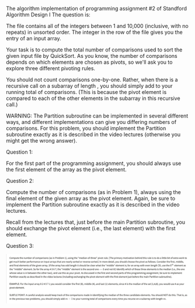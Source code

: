 The algorithm implementation of programming assignment #2 of Standford Algorithm Design I
The question is:

The file contains all of the integers between 1 and 10,000 (inclusive, with no repeats) in unsorted order. The integer in the  row of the file gives you the  entry of an input array.

Your task is to compute the total number of comparisons used to sort the given input file by QuickSort. As you know, the number of comparisons depends on which elements are chosen as pivots, so we'll ask you to explore three different pivoting rules.

You should not count comparisons one-by-one. Rather, when there is a recursive call on a subarray of length , you should simply add  to your running total of comparisons. (This is because the pivot element is compared to each of the other  elements in the subarray in this recursive call.)

WARNING: The Partition subroutine can be implemented in several different ways, and different implementations can give you differing numbers of comparisons. For this problem, you should implement the Partition subroutine exactly as it is described in the video lectures (otherwise you might get the wrong answer).

Question 1: 

For the first part of the programming assignment, you should always use the first element of the array as the pivot element.

Question 2:

Compute the number of comparisons (as in Problem 1), always using the final element of the given array as the pivot element. Again, be sure to implement the Partition subroutine exactly as it is described in the video lectures.

Recall from the lectures that, just before the main Partition subroutine, you should exchange the pivot element (i.e., the last element) with the first element.

Question 3:

![xxx](https://github.com/haomingsama/Algorithms/blob/master/Quicksort/question%233.png)
